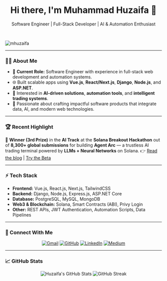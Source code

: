<h1 align="center">Hi there, I'm Muhammad Huzaifa 👋</h1>
<p align="center">Software Engineer | Full-Stack Developer | AI & Automation Enthusiast</p>
<br>

<p align="left">
  <img src="https://komarev.com/ghpvc/?username=huzaifa6201&label=Profile%20views&color=0e75b6&style=flat" alt="mhuzaifa" />
</p>

---

### 👨‍💻 About Me

- 💼 **Current Role:** Software Engineer with experience in full-stack web development and automation systems.
- 🌐 Built scalable apps using **Vue.js**, **React/Next.js**, **Django**, **Node.js**, and **ASP.NET**.
- 🧠 Interested in **AI-driven solutions**, **automation tools**, and **intelligent trading systems**.
- 🎯 Passionate about crafting impactful software products that integrate data, AI, and modern web technologies.

---

### 🏆 Recent Highlight

🚀 **Winner (3rd Prize)** in the **AI Track** at the **Solana Breakout Hackathon** out of **8,300+ global submissions** for building **Agent Arc** — a trustless AI trading terminal powered by **LLMs + Neural Networks** on Solana.
👉 [Read the blog](https://medium.com/@huzaifa6201/building-agent-arc-a-trustless-ai-trading-terminal-on-solana-ff98c6f02b13) | [Try the Beta](https://beta.agentarc.ai/)

---

### ⚡ Tech Stack

- **Frontend:** Vue.js, React.js, Next.js, TailwindCSS
- **Backend:** Django, Node.js, Express.js, ASP.NET Core
- **Database:** PostgreSQL, MySQL, MongoDB
- **Web3 & Blockchain:** Solana, Smart Contracts (ABI), Privy Login
- **Other:** REST APIs, JWT Authentication, Automation Scripts, Data Pipelines

---

### 🔗 Connect With Me

<p align="center">
  <a href="mailto:huzaifa62012@gmail.com"><img src="https://img.icons8.com/bubbles/50/000000/gmail.png" alt="Gmail"/></a>
  <a href="https://github.com/huzaifa620"><img src="https://img.icons8.com/bubbles/50/000000/github.png" alt="GitHub"/></a>
  <a href="https://www.linkedin.com/in/muhammad-huzaifa-2a3821249/"><img src="https://img.icons8.com/bubbles/50/000000/linkedin.png" alt="LinkedIn"/></a>
  <a href="https://medium.com/@huzaifa6201"><img src="https://img.icons8.com/?size=50&id=59813&format=png" alt="Medium"/></a>
</p>

---

### 📈 GitHub Stats

<p align="center">
  <img src="https://github-readme-stats.vercel.app/api?username=huzaifa620&show_icons=true&theme=radical" alt="Huzaifa's GitHub Stats" />
  <img src="https://github-readme-streak-stats.herokuapp.com/?user=huzaifa620&theme=radical" alt="GitHub Streak" />
</p>
